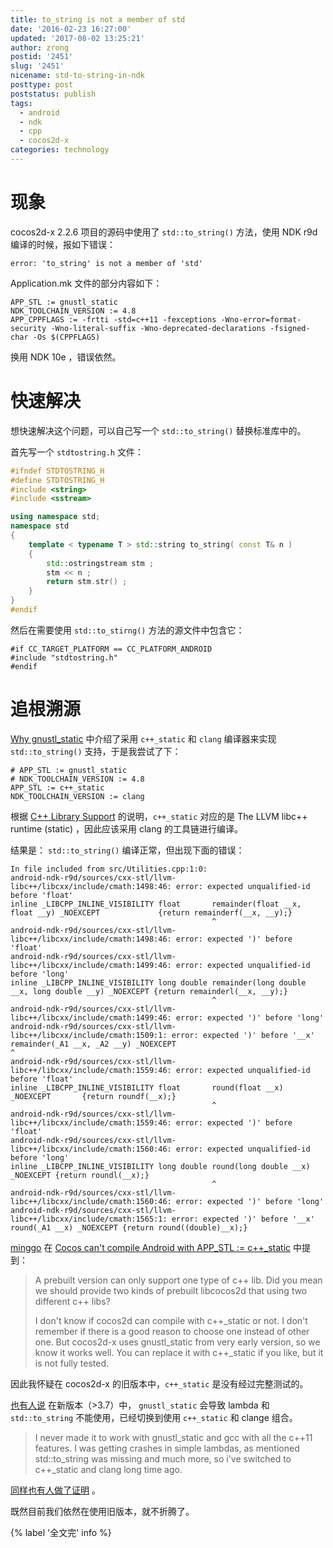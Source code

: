 ```yaml
---
title: to_string is not a member of std
date: '2016-02-23 16:27:00'
updated: '2017-08-02 13:25:21'
author: zrong
postid: '2451'
slug: '2451'
nicename: std-to-string-in-ndk
posttype: post
poststatus: publish
tags:
  - android
  - ndk
  - cpp
  - cocos2d-x
categories: technology
---
```


# 现象

cocos2d-x 2.2.6 项目的源码中使用了 `std::to_string()` 方法，使用 NDK r9d 编译的时候，报如下错误：

```
error: 'to_string' is not a member of 'std'
```

Application.mk 文件的部分内容如下：

```
APP_STL := gnustl_static
NDK_TOOLCHAIN_VERSION := 4.8
APP_CPPFLAGS := -frtti -std=c++11 -fexceptions -Wno-error=format-security -Wno-literal-suffix -Wno-deprecated-declarations -fsigned-char -Os $(CPPFLAGS)
```

换用 NDK 10e ，错误依然。

<!--more-->

# 快速解决

想快速解决这个问题，可以自己写一个 `std::to_string()` 替换标准库中的。

首先写一个 `stdtostring.h` 文件：

``` cpp
#ifndef STDTOSTRING_H
#define STDTOSTRING_H
#include <string>
#include <sstream>

using namespace std;
namespace std
{
    template < typename T > std::string to_string( const T& n )
    {
        std::ostringstream stm ;
        stm << n ;
        return stm.str() ;
    }
}
#endif
```

然后在需要使用 `std::to_stirng()` 方法的源文件中包含它：

```
#if CC_TARGET_PLATFORM == CC_PLATFORM_ANDROID
#include "stdtostring.h"
#endif
```

# 追根溯源

[Why gnustl_static][2] 中介绍了采用 `c++_static` 和 `clang` 编译器来实现 `std::to_string()` 支持，于是我尝试了下：

```
# APP_STL := gnustl_static
# NDK_TOOLCHAIN_VERSION := 4.8
APP_STL := c++_static
NDK_TOOLCHAIN_VERSION := clang
```

根据 [C++ Library Support][1] 的说明，`c++_static` 对应的是 The LLVM libc++ runtime (static) ，因此应该采用 clang 的工具链进行编译。

结果是： `std::to_string()` 编译正常，但出现下面的错误：

```
In file included from src/Utilities.cpp:1:0:
android-ndk-r9d/sources/cxx-stl/llvm-libc++/libcxx/include/cmath:1498:46: error: expected unqualified-id before 'float'
inline _LIBCPP_INLINE_VISIBILITY float       remainder(float __x, float __y) _NOEXCEPT             {return remainderf(__x, __y);}
                                             ^
android-ndk-r9d/sources/cxx-stl/llvm-libc++/libcxx/include/cmath:1498:46: error: expected ')' before 'float'
android-ndk-r9d/sources/cxx-stl/llvm-libc++/libcxx/include/cmath:1499:46: error: expected unqualified-id before 'long'
inline _LIBCPP_INLINE_VISIBILITY long double remainder(long double __x, long double __y) _NOEXCEPT {return remainderl(__x, __y);}
                                             ^
android-ndk-r9d/sources/cxx-stl/llvm-libc++/libcxx/include/cmath:1499:46: error: expected ')' before 'long'
android-ndk-r9d/sources/cxx-stl/llvm-libc++/libcxx/include/cmath:1509:1: error: expected ')' before '__x'
remainder(_A1 __x, _A2 __y) _NOEXCEPT
^
android-ndk-r9d/sources/cxx-stl/llvm-libc++/libcxx/include/cmath:1559:46: error: expected unqualified-id before 'float'
inline _LIBCPP_INLINE_VISIBILITY float       round(float __x) _NOEXCEPT       {return roundf(__x);}
                                             ^
android-ndk-r9d/sources/cxx-stl/llvm-libc++/libcxx/include/cmath:1559:46: error: expected ')' before 'float'
android-ndk-r9d/sources/cxx-stl/llvm-libc++/libcxx/include/cmath:1560:46: error: expected unqualified-id before 'long'
inline _LIBCPP_INLINE_VISIBILITY long double round(long double __x) _NOEXCEPT {return roundl(__x);}
                                             ^
android-ndk-r9d/sources/cxx-stl/llvm-libc++/libcxx/include/cmath:1560:46: error: expected ')' before 'long'
android-ndk-r9d/sources/cxx-stl/llvm-libc++/libcxx/include/cmath:1565:1: error: expected ')' before '__x'
round(_A1 __x) _NOEXCEPT {return round((double)__x);}
```

[minggo][3] 在 [Cocos can't compile Android with APP_STL := c++_static][4] 中提到：

> A prebuilt version can only support one type of c++ lib. Did you mean we should provide two kinds of prebuilt libcocos2d that using two different c++ libs?
>
> I don't know if cocos2d can compile with c++_static or not. I don't remember if there is a good reason to choose one instead of other one. But cocos2d-x uses gnustl_static from very early version, so we know it works well. You can replace it with c++_static if you like, but it is not fully tested.

因此我怀疑在 cocos2d-x 的旧版本中，`c++_static` 是没有经过完整测试的。

[也有人说][6] 在新版本（>3.7）中， `gnustl_static` 会导致 lambda 和 `std::to_string` 不能使用，已经切换到使用 `c++_static` 和 clange 组合。

> I never made it to work with gnustl_static and gcc with all the c++11 features. I was getting crashes in simple lambdas, as mentioned std::to_string was missing and much more, so i've switched to c++_static and clang long time ago.

[同样也有人做了证明][5] 。

既然目前我们依然在使用旧版本，就不折腾了。

{% label '全文完' info %}

[1]: http://developer.android.com/intl/zh-cn/ndk/guides/cpp-support.html
[2]: http://discuss.cocos2d-x.org/t/why-gnustl-static/23780
[3]: https://github.com/minggo
[4]: https://github.com/cocos2d/cocos2d-x/issues/13644
[5]: http://discuss.cocos2d-x.org/t/why-gnustl-static/23780/18
[6]: http://discuss.cocos2d-x.org/t/why-gnustl-static/23780/12
